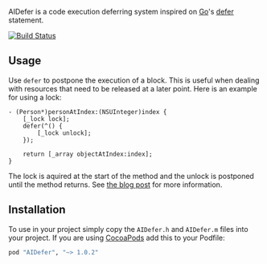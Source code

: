 AIDefer is a code execution deferring system inspired on [Go](http://golang.org)'s [defer](http://golang.org/doc/effective_go.html#defer) statement.

[![Build Status](https://travis-ci.org/aleph7/AIDefer.png)](https://travis-ci.org/aleph7/AIDefer)


## Usage

Use `defer` to postpone the execution of a block. This is useful when dealing with resources that need to be released at a later point. Here is an example for using a lock:

```objc
- (Person*)personAtIndex:(NSUInteger)index {
    [_lock lock];
    defer(^() {
        [_lock unlock];
    });
    
    return [_array objectAtIndex:index];
}
```

The lock is aquired at the start of the method and the unlock is postponed until the method returns. See [the blog post](http://a-coding.com/defer-in-objective-c/) for more information.


## Installation

To use in your project simply copy the `AIDefer.h` and `AIDefer.m` files into your project. If you are using [CocoaPods](http://cocoapods.org) add this to your Podfile:

```ruby
pod "AIDefer", "~> 1.0.2"
```
